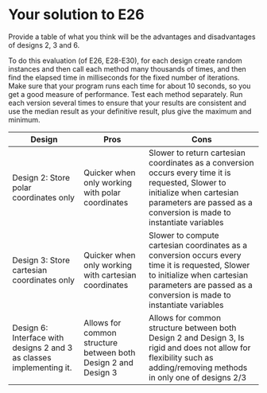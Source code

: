 # Your solution to E26

Provide a table of what you think will be the advantages and
disadvantages of designs 2, 3 and 6.

To do this evaluation (of E26, E28-E30), for each design create random instances and
then call each method many thousands of times, and then find the elapsed time in milliseconds
for the fixed number of iterations. Make sure that your program runs each time for about
10 seconds, so you get a good measure of performance. Test each method separately.
Run each version several times to ensure that your results are consistent and use
the median result as your definitive result, plus give the maximum and minimum.

| Design | Pros | Cons |
| --- | --- | --- |
| Design 2: Store polar coordinates only | Quicker when only working with polar coordinates | Slower to return cartesian coordinates as a conversion occurs every time it is requested, Slower to initialize when cartesian parameters are passed as a conversion is made to instantiate variables|
| Design 3: Store cartesian coordinates only | Quicker when only working with cartesian coordinates| Slower to compute cartesian coordinates as a conversion occurs every time it is requested, Slower to initialize when cartesian parameters are passed as a conversion is made to instantiate variables|
| Design 6: Interface with designs 2 and 3 as classes implementing it. | Allows for common structure between both Design 2 and Design 3 | Allows for common structure between both Design 2 and Design 3, Is rigid and does not allow for flexibility such as adding/removing methods in only one of designs 2/3|
